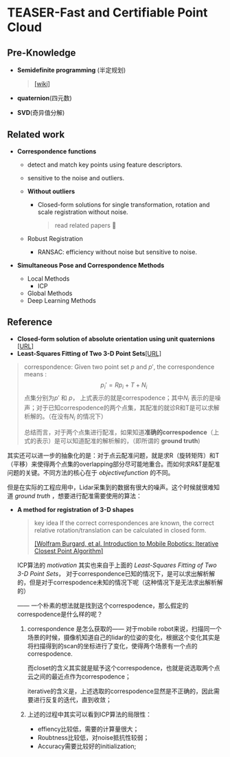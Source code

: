# TEASER-Fast and Certifiable Point Cloud

## Pre-Knowledge

- **Semidefinite programming** (半定规划)

  > [[wiki]](https://en.wikipedia.org/wiki/Semidefinite_programming)

- **quaternion**(四元数)

- **SVD**(奇异值分解)

## Related work

- **Correspondence functions**

  - detect and match key points using feature descriptors.

  - sensitive to the noise and outliers.

  - **Without outliers**

    - Closed-form solutions for single transformation, rotation and scale registration without noise.

      > read related papers :flags:

  - Robust Registration

    - RANSAC: efficiency without noise but sensitive to noise.

- **Simultaneous Pose and Correspondence Methods**

  - Local Methods
    - ICP
  - Global Methods
  - Deep Learning Methods

## Reference

- **Closed-form solution of absolute orientation using unit quaternions** [[URL]](http://people.csail.mit.edu/bkph/papers/Absolute_Orthonormal.pdf)
- **Least-Squares Fitting of Two 3-D Point Sets**[[URL]](https://ieeexplore.ieee.org/stamp/stamp.jsp?tp=&arnumber=4767965)

> correspondence:  Given two point set $p$ and $p'$, the correspondence means :
> $$
> p_i' = Rp_i + T + N_i
> $$
> 点集分别为$p'$ 和 $p$， 上式表示的就是correspodence；其中$N_i$ 表示的是噪声；对于已知correspodence的两个点集，其配准的就诊R和T是可以求解析解的。（在没有$N_i$ 的情况下）
>
> 总结而言，对于两个点集进行配准，如果知道**准确的correspodence**（上式的表示）是可以知道配准的解析解的，（即所谓的 **ground truth**)

其实还可以进一步的抽象化的是：对于点云配准问题，就是求R（旋转矩阵）和T（平移）来使得两个点集的overlapping部分尽可能地重合。而如何求R&T是配准问题的关键。不同方法的核心在于 $objective function$ 的不同。



但是在实际的工程应用中，Lidar采集到的数据有很大的噪声。这个时候就很难知道 *ground truth* ，想要进行配准需要使用的算法：

- **A method for registration of 3-D shapes**

  > key idea  If the correct correspondences are known, the correct relative rotation/translation can be calculated in closed form.
  >
  > [[Wolfram Burgard, et al. Introduction to Mobile Robotics: Iterative Closest Point Algorithm]](https://link.zhihu.com/?target=http%3A//ais.informatik.uni-freiburg.de/teaching/ss11/robotics/slides/17-icp.pdf)

  ICP算法的 *motivation* 其实也来自于上面的 *Least-Squares Fitting of Two 3-D Point Sets*， 对于correspondence已知的情况下，是可以求出解析解的，但是对于correspodence未知的情况下呢（这种情况下是无法求出解析解的）

  —— 一个朴素的想法就是找到这个correspodence，那么假定的correspodence是什么样的呢？

  1. correspondence 是怎么获取的—— 对于mobile robot来说，扫描同一个场景的时候，摄像机知道自己的lidar的位姿的变化，根据这个变化其实是将扫描得到的scan的坐标进行了变化，使得两个场景有一个点的correspodence.

     而closet的含义其实就是赋予这个correspodence，也就是说选取两个点云之间的最近点作为correspodence；

     iterative的含义是，上述选取的correspodence显然是不正确的，因此需要进行反复的迭代，直到收敛；

  2. 上述的过程中其实可以看到ICP算法的局限性：

     - effiency比较低，需要的计算量很大；
     - Roubtness比较低，对noise抵抗性较弱；
     - Accuracy需要比较好的initialization;